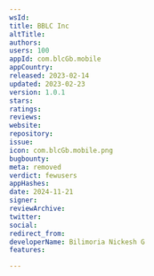 ```yaml
---
wsId: 
title: BBLC Inc
altTitle: 
authors: 
users: 100
appId: com.blcGb.mobile
appCountry: 
released: 2023-02-14
updated: 2023-02-23
version: 1.0.1
stars: 
ratings: 
reviews: 
website: 
repository: 
issue: 
icon: com.blcGb.mobile.png
bugbounty: 
meta: removed
verdict: fewusers
appHashes: 
date: 2024-11-21
signer: 
reviewArchive: 
twitter: 
social: 
redirect_from: 
developerName: Bilimoria Nickesh G
features: 

---
```


